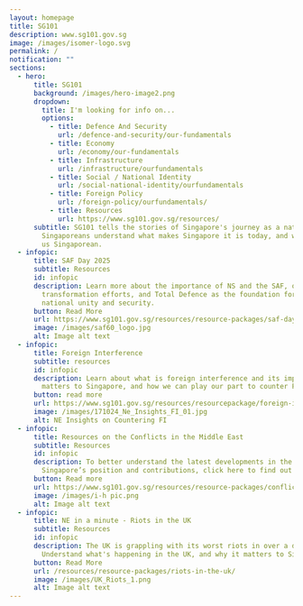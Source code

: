 ```yaml
---
layout: homepage
title: SG101
description: www.sg101.gov.sg
image: /images/isomer-logo.svg
permalink: /
notification: ""
sections:
  - hero:
      title: SG101
      background: /images/hero-image2.png
      dropdown:
        title: I'm looking for info on...
        options:
          - title: Defence And Security
            url: /defence-and-security/our-fundamentals
          - title: Economy
            url: /economy/our-fundamentals
          - title: Infrastructure
            url: /infrastructure/ourfundamentals
          - title: Social / National Identity
            url: /social-national-identity/ourfundamentals
          - title: Foreign Policy
            url: /foreign-policy/ourfundamentals/
          - title: Resources
            url: https://www.sg101.gov.sg/resources/
      subtitle: SG101 tells the stories of Singapore's journey as a nation, and helps
        Singaporeans understand what makes Singapore it is today, and what makes
        us Singaporean.
  - infopic:
      title: SAF Day 2025
      subtitle: Resources
      id: infopic
      description: Learn more about the importance of NS and the SAF, ongoing
        transformation efforts, and Total Defence as the foundation for our
        national unity and security.
      button: Read More
      url: https://www.sg101.gov.sg/resources/resource-packages/saf-day-2025/
      image: /images/saf60_logo.jpg
      alt: Image alt text
  - infopic:
      title: Foreign Interference
      subtitle: resources
      id: infopic
      description: Learn about what is foreign interference and its impact, why it
        matters to Singapore, and how we can play our part to counter FI.
      button: read more
      url: https://www.sg101.gov.sg/resources/resourcepackage/foreign-interference/
      image: /images/171024_Ne_Insights_FI_01.jpg
      alt: NE Insights on Countering FI
  - infopic:
      title: Resources on the Conflicts in the Middle East
      subtitle: Resources
      id: infopic
      description: To better understand the latest developments in the Middle East and
        Singapore’s position and contributions, click here to find out more.
      button: Read more
      url: https://www.sg101.gov.sg/resources/resource-packages/conflictmiddleeast/
      image: /images/i-h pic.png
      alt: Image alt text
  - infopic:
      title: NE in a minute - Riots in the UK
      subtitle: Resources
      id: infopic
      description: The UK is grappling with its worst riots in over a decade.
        Understand what's happening in the UK, and why it matters to Singapore.
      button: Read More
      url: /resources/resource-packages/riots-in-the-uk/
      image: /images/UK_Riots_1.png
      alt: Image alt text
---
```

